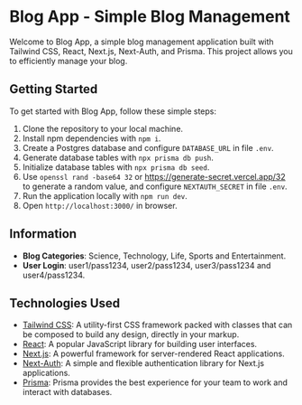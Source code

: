 # Blog App - Simple Blog Management

Welcome to Blog App, a simple blog management application built with Tailwind CSS, React, Next.js, Next-Auth, and Prisma. This project allows you to efficiently manage your blog.

## Getting Started

To get started with Blog App, follow these simple steps:

1. Clone the repository to your local machine.
2. Install npm dependencies with `npm i`.
3. Create a Postgres database and configure `DATABASE_URL` in file `.env`.
4. Generate database tables with `npx prisma db push`.
5. Initialize database tables with `npx prisma db seed`.
6. Use `openssl rand -base64 32` or https://generate-secret.vercel.app/32 to generate a random value, and configure `NEXTAUTH_SECRET` in file `.env`.
7. Run the application locally with `npm run dev`.
8. Open `http://localhost:3000/` in browser.

## Information

- **Blog Categories**: Science, Technology, Life, Sports and Entertainment.
- **User Login**: user1/pass1234, user2/pass1234, user3/pass1234 and user4/pass1234.

## Technologies Used

- [Tailwind CSS](https://tailwindcss.com/): A utility-first CSS framework packed with classes that can be composed to build any design, directly in your markup.
- [React](https://reactjs.org/): A popular JavaScript library for building user interfaces.
- [Next.js](https://nextjs.org/): A powerful framework for server-rendered React applications.
- [Next-Auth](https://next-auth.js.org/): A simple and flexible authentication library for Next.js applications.
- [Prisma](https://www.prisma.io/): Prisma provides the best experience for your team to work and interact with databases.
